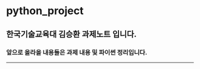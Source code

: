 # python_project

## 한국기술교육대 김승환 과제노트 입니다.
### 앞으로 올라올 내용들은 과제 내용 및 파이썬 정리입니다.
------------------------------
